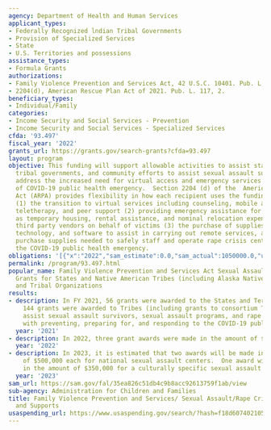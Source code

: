 ```yaml
---
agency: Department of Health and Human Services
applicant_types:
- Federally Recognized lndian Tribal Governments
- Provision of Specialized Services
- State
- U.S. Territories and possessions
assistance_types:
- Formula Grants
authorizations:
- Family Violence Prevention and Services Act, 42 U.S.C. 10401. Pub. L. 111, 320.
- 2204(d), American Rescue Plan Act of 2021. Pub. L. 117, 2.
beneficiary_types:
- Individual/Family
categories:
- Income Security and Social Services - Prevention
- Income Security and Social Services - Specialized Services
cfda: '93.497'
fiscal_year: '2022'
grants_url: https://grants.gov/search-grants?cfda=93.497
layout: program
objective: This funding will support allowable activities to assist states, territories,
  tribal governments, and community efforts to assist sexual assault survivors and
  address the increased need for virtual access and emergency services and as a result
  of COVID-19 public health emergency.  Section 2204 (d) of the  American Rescue Plan
  Act (ARPA) provides flexibility in how each recipient uses the funding to support
  (1) the transition to virtual services including counseling, mobile advocacy, telehealth,
  teletherapy, and peer support (2) providing emergency assistance for survivors such
  as temporary housing, rental assistance, and nominal relocation expenses paid to
  third party vendors on behalf of victims (3) the purchase of supplies, equipment,
  technology, and software to assist in carrying out remote services, and (4) the
  purchase supplies needed to safely staff and operate rape crisis centers during
  the COVID-19 public health emergency.
obligations: '[{"x":"2022","sam_estimate":0.0,"sam_actual":1050000.0,"usa_spending_actual":182653945.0},{"x":"2023","sam_estimate":2400000.0,"sam_actual":0.0,"usa_spending_actual":-2111952.0},{"x":"2024","sam_estimate":2400000.0,"sam_actual":0.0,"usa_spending_actual":-54143.0}]'
permalink: /program/93.497.html
popular_name: Family Violence Prevention and Services Act Sexual Assault/Rape Crisis
  Grants for States and Native American Tribes (including Alaska Native Villages)
  and Tribal Organizations
results:
- description: In FY 2021, 56 grants were awarded to the States and Territories, and
    144 grants were awarded to Tribes (including grants to consortium Tribes), to
    assist sexual assault survivors, sexual assault programs, and rape crisis centers
    with preventing, preparing for, and responding to the COVID-19 public health emergency.
  year: '2021'
- description: In 2022, three grant awards were made in the amount of $350,000 each.
  year: '2022'
- description: In 2023, it is estimated that two awards will be made in the amount
    of $500,000 each for national sexual assault centers.  One award will be made
    in the amount of $350,000 for a culturally specific sexual assault center.
  year: '2023'
sam_url: https://sam.gov/fal/35ea826c51db4c9b8acc92613759f1ab/view
sub-agency: Administration for Children and Families
title: Family Violence Prevention and Services/ Sexual Assault/Rape Crisis Services
  and Supports
usaspending_url: https://www.usaspending.gov/search/?hash=f18d60740210557f925a434563156eb7
---
```

